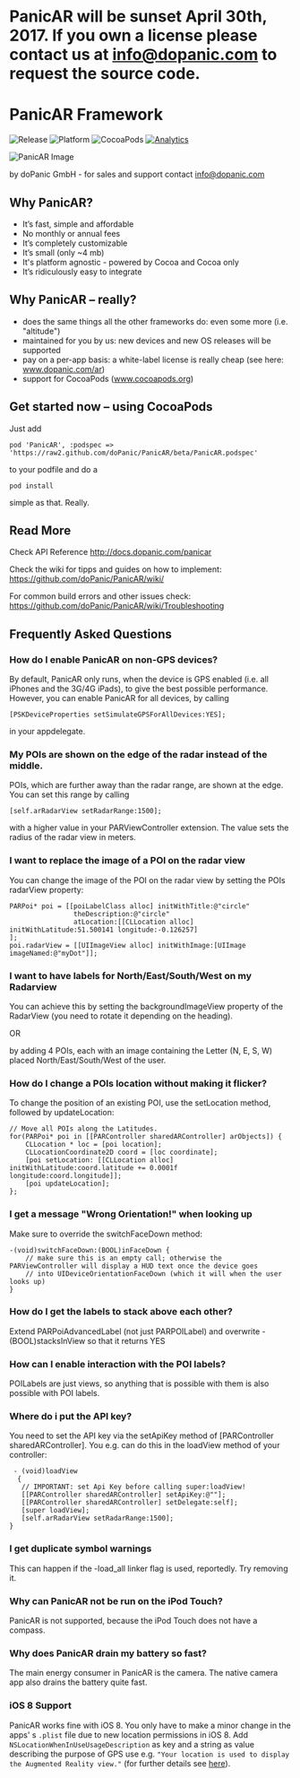 # PanicAR will be sunset April 30th, 2017. If you own a license please contact us at info@dopanic.com to request the source code.

# PanicAR Framework

![Release](http://img.shields.io/badge/release-v2.2-blue.svg)
![Platform](http://img.shields.io/badge/platform-ios-lightgrey.svg)
![CocoaPods](http://img.shields.io/cocoapods/v/PanicAR.svg)
[![Analytics](https://ga-beacon.appspot.com/UA-47538502-1/PanicAR/github)](https://github.com/igrigorik/ga-beacon)

![PanicAR Image](https://raw.github.com/doPanic/PanicAR/beta/Screenshots/product.png)

by doPanic GmbH - for sales and support contact info@dopanic.com

## Why PanicAR?

* It’s fast, simple and affordable
* No monthly or annual fees
* It’s completely customizable
* It’s small (only ~4 mb)
* It's platform agnostic - powered by Cocoa and Cocoa only
* It’s ridiculously easy to integrate

## Why PanicAR – really?

* does the same things all the other frameworks do: even some more (i.e. "altitude")
* maintained for you by us: new devices and new OS releases will be supported
* pay on a per-app basis: a white-label license is really cheap (see here: www.dopanic.com/ar)
* support for CocoaPods (www.cocoapods.org)

## Get started now – using CocoaPods

Just add

    pod 'PanicAR', :podspec => 'https://raw2.github.com/doPanic/PanicAR/beta/PanicAR.podspec'

to your podfile and do a
    
    pod install
    
simple as that. Really.


## Read More

Check API Reference
http://docs.dopanic.com/panicar

Check the wiki for tipps and guides on how to implement:
https://github.com/doPanic/PanicAR/wiki/

For common build errors and other issues check:
https://github.com/doPanic/PanicAR/wiki/Troubleshooting

## Frequently Asked Questions
### How do I enable PanicAR on non-GPS devices?

By default, PanicAR only runs, when the device is GPS enabled (i.e. all iPhones and the 3G/4G iPads), to give the best possible performance.
However, you can enable PanicAR for all devices, by calling 

    [PSKDeviceProperties setSimulateGPSForAllDevices:YES];

in your appdelegate. 

### My POIs are shown on the edge of the radar instead of the middle.

POIs, which are further away than the radar range, are shown at the edge.
You can set this range by calling

    [self.arRadarView setRadarRange:1500];

with a higher value in your PARViewController extension.
The value sets the radius of the radar view in meters.

### I want to replace the image of a POI on the radar view

You can change the image of the POI on the radar view by setting the POIs radarView property:

    PARPoi* poi = [[poiLabelClass alloc] initWithTitle:@"circle"
                    theDescription:@"circle"
                    atLocation:[[CLLocation alloc] initWithLatitude:51.500141 longitude:-0.126257]
    ];
    poi.radarView = [[UIImageView alloc] initWithImage:[UIImage imageNamed:@"myDot"]];

### I want to have labels for North/East/South/West on my Radarview

You can achieve this by setting the backgroundImageView property of the RadarView (you need to rotate it depending on the heading).

OR 

by adding 4 POIs, each with an image containing the Letter (N, E, S, W) placed North/East/South/West of the user.

### How do I change a POIs location without making it flicker?

To change the position of an existing POI, use the setLocation method, followed by updateLocation:

    // Move all POIs along the Latitudes.
    for(PARPoi* poi in [[PARController sharedARController] arObjects]) {
        CLLocation * loc = [poi location];
        CLLocationCoordinate2D coord = [loc coordinate];
        [poi setLocation: [[CLLocation alloc] initWithLatitude:coord.latitude += 0.0001f longitude:coord.longitude]];
        [poi updateLocation];
    };

### I get a message "Wrong Orientation!" when looking up

Make sure to override the switchFaceDown method:

    -(void)switchFaceDown:(BOOL)inFaceDown {
        // make sure this is an empty call; otherwise the PARViewController will display a HUD text once the device goes
        // into UIDeviceOrientationFaceDown (which it will when the user looks up)
    }

### How do I get the labels to stack above each other?

Extend PARPoiAdvancedLabel (not just PARPOILabel) and overwrite -(BOOL)stacksInView so that it returns YES

### How can I enable interaction with the POI labels?

POILabels are just views, so anything that is possible with them is also possible with POI labels.

### Where do i put the API key?
You need to set the API key via the setApiKey method of [PARController sharedARController].
You e.g. can do this in the loadView method of your controller:

     - (void)loadView
      {
       // IMPORTANT: set Api Key before calling super:loadView!
       [[PARController sharedARController] setApiKey:@""];
       [[PARController sharedARController] setDelegate:self];
       [super loadView];
       [self.arRadarView setRadarRange:1500];
    }

### I get duplicate symbol warnings
This can happen if the -load_all linker flag is used, reportedly. Try removing it.

### Why can PanicAR not be run on the iPod Touch?
PanicAR is not supported, because the iPod Touch does not have a compass.

### Why does PanicAR drain my battery so fast?
The main energy consumer in PanicAR is the camera. The native camera app also drains the battery quite fast.

### iOS 8 Support

PanicAR works fine with iOS 8. You only have to make a minor change in the apps' s `.plist`  file due to new location permissions in iOS 8.  Add `NSLocationWhenInUseUsageDescription` as key and a string as value describing the purpose of GPS use e.g. `"Your location is used to display the Augmented Reality view."` (for further details see [here](https://developer.apple.com/library/prerelease/ios/documentation/General/Reference/InfoPlistKeyReference/Articles/CoreFoundationKeys.html#//apple_ref/doc/uid/TP40009249-SW1)).
